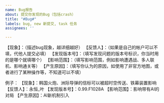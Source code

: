 ```yaml
---
name: Bug报告
about: 提交你发现的Bug（包括crash）
title: "#Bug#"
labels: bug, new 新提交, task 任务
assignees: ''

---
```


【现象】：（描述bug现象，越详细越好）
【反馈人】：（如果是自己的帐户可以不填，代他人提交必填）
【发现版本号】：（填写发现问题的版本号标识，你当时用的是哪个就填哪个）
【影响范围】：（填写影响范围，例如影响遭遇战、多人联机、影响通关等）
【产生原因】：（填写你认为的原因，如使用了非官方地图，或者进行了某种操作等，不知道可以不填）

例子：
【现象】：韩国火炮、洲际导弹的信标可以被超时空传送、铁幕装置影响
【反馈人】：永恒_叶
【发现版本号】：0.99.F1028A
【影响范围】：影响带有AI的对局
【产生原因】：AI新机制引入
